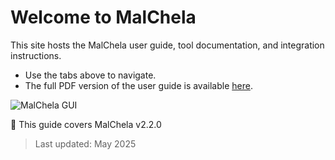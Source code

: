 # Welcome to MalChela

This site hosts the MalChela user guide, tool documentation, and integration instructions.

- Use the tabs above to navigate.
- The full PDF version of the user guide is available [here](user-guide.pdf).

![MalChela GUI](images/malchela.png)

📘 This guide covers MalChela v2.2.0
> Last updated: May 2025

